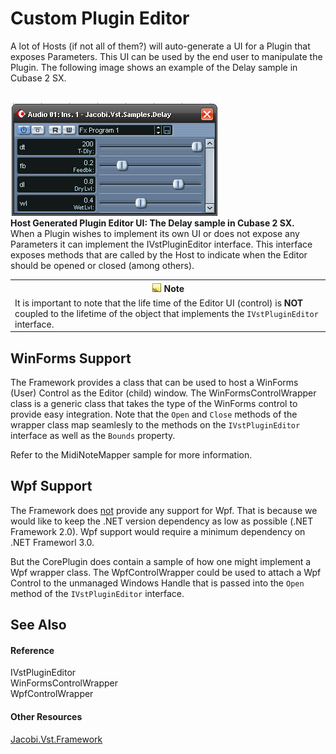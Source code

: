 # Custom Plugin Editor

A lot of Hosts (if not all of them?) will auto-generate a UI for a Plugin that exposes Parameters. This UI can be used by the end user to manipulate the Plugin. The following image shows an example of the Delay sample in Cubase 2 SX.

<br /><img src="media/DelayEditorCubaseSx2.PNG" /><br />
**Host Generated Plugin Editor UI: The Delay sample in Cubase 2 SX.**
<br />
When a Plugin wishes to implement its own UI or does not expose any Parameters it can implement the IVstPluginEditor interface. This interface exposes methods that are called by the Host to indicate when the Editor should be opened or closed (among others).
&nbsp;<table><tr><th>![Note](media/AlertNote.png) Note</th></tr><tr><td>
It is important to note that the life time of the Editor UI (control) is **NOT** coupled to the lifetime of the object that implements the `IVstPluginEditor` interface.</td></tr></table>

## WinForms Support

The Framework provides a class that can be used to host a WinForms (User) Control as the Editor (child) window. The WinFormsControlWrapper class is a generic class that takes the type of the WinForms control to provide easy integration. Note that the `Open` and `Close` methods of the wrapper class map seamlesly to the methods on the `IVstPluginEditor` interface as well as the `Bounds` property.


Refer to the MidiNoteMapper sample for more information.



## Wpf Support

The Framework does <u>not</u> provide any support for Wpf. That is because we would like to keep the .NET version dependency as low as possible (.NET Framework 2.0). Wpf support would require a minimum dependency on .NET Frameworl 3.0.


But the CorePlugin does contain a sample of how one might implement a Wpf wrapper class. The WpfControlWrapper could be used to attach a Wpf Control to the unmanaged Windows Handle that is passed into the `Open` method of the `IVstPluginEditor` interface.



## See Also


#### Reference
IVstPluginEditor<br />WinFormsControlWrapper<br />WpfControlWrapper<br />

#### Other Resources
<a href="bf34ecc4-5cd1-4770-86fe-2cda55f05823">Jacobi.Vst.Framework</a><br />